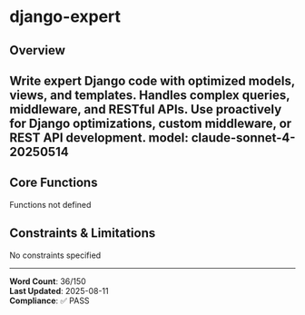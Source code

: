 # django-expert

## Overview

Write expert Django code with optimized models, views, and templates. Handles complex queries, middleware, and RESTful APIs. Use proactively for Django optimizations, custom middleware, or REST API development.
model: claude-sonnet-4-20250514
---

## Core Functions

Functions not defined

## Constraints & Limitations

No constraints specified



---
**Word Count**: 36/150  
**Last Updated**: 2025-08-11  
**Compliance**: ✅ PASS
